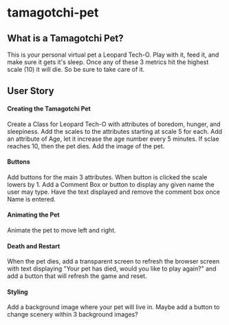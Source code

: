 # tamagotchi-pet

## What is a Tamagotchi Pet?

This is your personal virtual pet a Leopard Tech-O. Play with it, feed it, and make sure it gets it's sleep. Once any of these 3 metrics hit the highest scale (10) it will die. So be sure to take care of it.

## User Story

#### Creating the Tamagotchi Pet

Create a Class for Leopard Tech-O with attributes of boredom, hunger, and sleepiness. Add the scales to the attributes starting at scale 5 for each. Add an attribute of Age, let it increase the age number every 5 minutes. If sclae reaches 10, then the pet dies. Add the image of the pet.

#### Buttons

Add buttons for the main 3 attributes. When button is clicked the scale lowers by 1. Add a Comment Box or button to display any given name the user may type. Have the text displayed and remove the comment box once Name is entered.

#### Animating the Pet

Animate the pet to move left and right. 

#### Death and Restart

When the pet dies, add a transparent screen to refresh the browser screen with text displaying "Your pet has died, would you like to play again?" and add a button that will refresh the game and reset.

#### Styling

Add a background image where your pet will live in. Maybe add a button to change scenery within 3 background images?